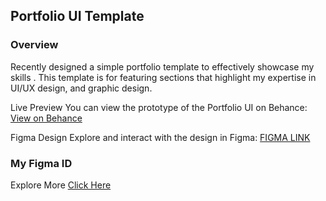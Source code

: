 ## Portfolio UI Template
### Overview
 Recently designed a simple portfolio template to effectively showcase my skills .
This template is for featuring sections that highlight my expertise in UI/UX design, and graphic design.

Live Preview
You can view the prototype of the Portfolio UI on Behance: <a href="https://www.behance.net/gallery/206307989/Portfolio-UI-%28Prototype%29" > View on Behance </a>

Figma Design
Explore and interact with the design in Figma: <a href="https://www.figma.com/design/rQP0hlvHNwF6sQEVQvKPcn/Untitled?node-id=0-1&t=DT13LQntmbTtOTlg-1">FIGMA LINK</a>


### My Figma ID
 Explore More <a href="https://figma.com/@PRIYANSHI1109">Click Here</a>
